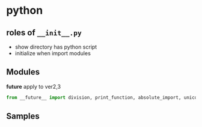 # python
## roles of `__init__.py`

- show directory has python script
- initialize when import modules

## Modules
**__future__**
apply to ver2,3
```python
from __future__ import division, print_function, absolute_import, unicode_literals
```

## Samples
<script src="https://gist-it.appspot.com/https://github.com/ymmmtym/engneer-tutorial/blob/master/scripts/backend/python/lib/scraping.py"></script>
